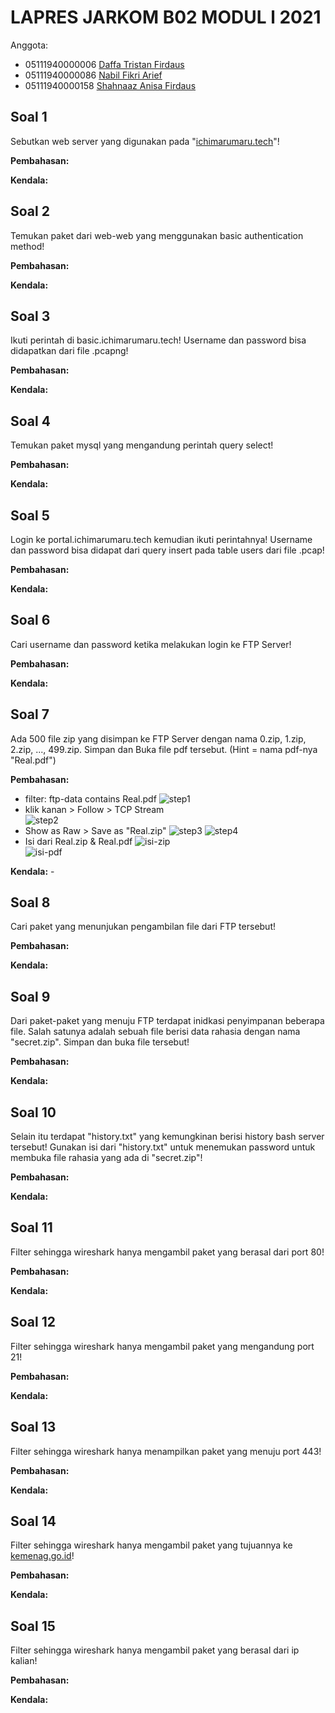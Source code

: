 # LAPRES JARKOM B02 MODUL l 2021

Anggota:
- 05111940000006 	[Daffa Tristan Firdaus](https://www.github.com/DaffaTristan)  
- 05111940000086 	[Nabil Fikri Arief](https://www.github.com/alwaysyu)
- 05111940000158 	[Shahnaaz Anisa Firdaus](https://www.github.com/sanugiru)

## Soal 1
Sebutkan web server yang digunakan pada "[ichimarumaru.tech](https://www.ichimarumaru.tech)"! 

**Pembahasan:**

**Kendala:**
## Soal 2
Temukan paket dari web-web yang menggunakan basic authentication method!

**Pembahasan:**

**Kendala:**
## Soal 3
Ikuti perintah di basic.ichimarumaru.tech! Username dan password bisa didapatkan dari file .pcapng!

**Pembahasan:**

**Kendala:**
## Soal 4
Temukan paket mysql yang mengandung perintah query select!

**Pembahasan:**

**Kendala:**
## Soal 5
Login ke portal.ichimarumaru.tech kemudian ikuti perintahnya! Username dan password bisa didapat dari query insert pada table users dari file .pcap!

**Pembahasan:**

**Kendala:**
## Soal 6
Cari username dan password ketika melakukan login ke FTP Server!

**Pembahasan:**

**Kendala:**
## Soal 7
Ada 500 file zip yang disimpan ke FTP Server dengan nama 0.zip, 1.zip, 2.zip, ..., 499.zip. Simpan dan Buka file pdf tersebut. (Hint = nama pdf-nya "Real.pdf")

**Pembahasan:**
- filter: ftp-data contains Real.pdf
	![step1](/screenshots/7-1.png)  
- klik kanan > Follow > TCP Stream  
	![step2](/screenshots/7-2.png)  
- Show as Raw > Save as "Real.zip"
	![step3](/screenshots/7-3.png) 
  ![step4](/screenshots/7-4.png)  
- Isi dari Real.zip & Real.pdf
	![isi-zip](/screenshots/7-5.png)  
	![isi-pdf](/screenshots/7-6.png)  

**Kendala:** -
## Soal 8
Cari paket yang menunjukan pengambilan file dari FTP tersebut!

**Pembahasan:**

**Kendala:**
## Soal 9
Dari paket-paket yang menuju FTP terdapat inidkasi penyimpanan beberapa file. Salah satunya adalah sebuah file berisi data rahasia dengan nama "secret.zip". Simpan dan buka file tersebut!

**Pembahasan:**

**Kendala:**
## Soal 10
Selain itu terdapat "history.txt" yang kemungkinan berisi history bash server tersebut! Gunakan isi dari "history.txt" untuk menemukan password untuk membuka file rahasia yang ada di "secret.zip"!

**Pembahasan:**

**Kendala:**
## Soal 11
Filter sehingga wireshark hanya mengambil paket yang berasal dari port 80! 

**Pembahasan:**

**Kendala:**
## Soal 12
Filter sehingga wireshark hanya mengambil paket yang mengandung port 21!

**Pembahasan:**

**Kendala:**
## Soal 13
Filter sehingga wireshark hanya menampilkan paket yang menuju port 443!

**Pembahasan:**

**Kendala:**
## Soal 14
Filter sehingga wireshark hanya mengambil paket yang tujuannya ke [kemenag.go.id](https://www.kemenag.go.id)!

**Pembahasan:**

**Kendala:**
## Soal 15
Filter sehingga wireshark hanya mengambil paket yang berasal dari ip kalian!

**Pembahasan:**

**Kendala:**
